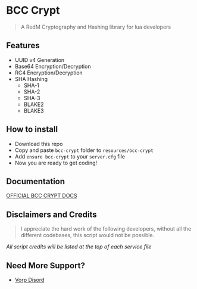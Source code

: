 # BCC Crypt
> A RedM Cryptography and Hashing library for lua developers

## Features
- UUID v4 Generation
- Base64 Encryption/Decryption
- RC4 Encryption/Decryption
- SHA Hashing
    - SHA-1
    - SHA-2
    - SHA-3
    - BLAKE2
    - BLAKE3

## How to install
* Download this repo
* Copy and paste `bcc-crypt` folder to `resources/bcc-crypt`
* Add `ensure bcc-crypt` to your `server.cfg` file
* Now you are ready to get coding!

## Documentation
[OFFICIAL BCC CRYPT DOCS](https://github.com/BryceCanyonCounty/bcc-crypt/wiki)

## Disclaimers and Credits
> I appreciate the hard work of the following developers, without all the different codebases, this script would not be possible.

_All script credits will be listed at the top of each service file_

## Need More Support?
- [Vorp Disord](https://discord.gg/DHGVAbCj7N)
